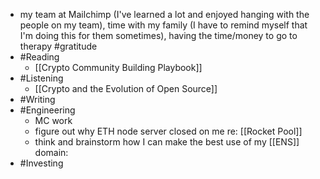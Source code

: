 - my team at Mailchimp (I've learned a lot and enjoyed hanging with the people on my team), time with my family (I have to remind myself that I'm doing this for them sometimes), having the time/money to go to therapy #gratitude
- #Reading
    - [[Crypto Community Building Playbook]]
- #Listening
    - [[Crypto and the Evolution of Open Source]]
- #Writing
- #Engineering
    - MC work
    - figure out why ETH node server closed on me re: [[Rocket Pool]]
    - think and brainstorm how I can make the best use of my [[ENS]] domain:
- #Investing

